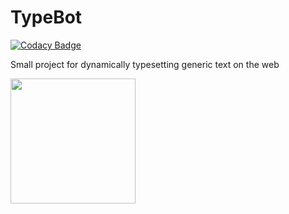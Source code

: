 # TypeBot

[![Codacy Badge](https://api.codacy.com/project/badge/Grade/794a96edb1984329968fd1fdc239ad59)](https://www.codacy.com/app/mgapcdev/TypeBot?utm_source=github.com&utm_medium=referral&utm_content=MGApcDev/TypeBot&utm_campaign=badger)

Small project for dynamically typesetting generic text on the web

<img src="http://i.imgur.com/E0WUums.gif" height="200">
